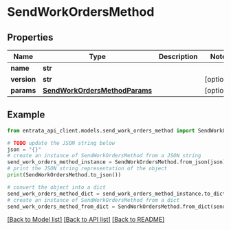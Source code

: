 # SendWorkOrdersMethod


## Properties

Name | Type | Description | Notes
------------ | ------------- | ------------- | -------------
**name** | **str** |  | 
**version** | **str** |  | [optional] 
**params** | [**SendWorkOrdersMethodParams**](SendWorkOrdersMethodParams.md) |  | [optional] 

## Example

```python
from entrata_api_client.models.send_work_orders_method import SendWorkOrdersMethod

# TODO update the JSON string below
json = "{}"
# create an instance of SendWorkOrdersMethod from a JSON string
send_work_orders_method_instance = SendWorkOrdersMethod.from_json(json)
# print the JSON string representation of the object
print(SendWorkOrdersMethod.to_json())

# convert the object into a dict
send_work_orders_method_dict = send_work_orders_method_instance.to_dict()
# create an instance of SendWorkOrdersMethod from a dict
send_work_orders_method_from_dict = SendWorkOrdersMethod.from_dict(send_work_orders_method_dict)
```
[[Back to Model list]](../README.md#documentation-for-models) [[Back to API list]](../README.md#documentation-for-api-endpoints) [[Back to README]](../README.md)



